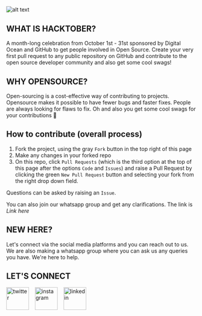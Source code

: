 ##
![alt text](https://i.ibb.co/6PTG0gK/GDSC-SRM-Institute-of-Science-Technology-Ramapuram-Campus-Logo-x1.png)

## WHAT IS HACKTOBER?
A month-long celebration from October 1st - 31st sponsored by Digital Ocean and GitHub to get people involved in Open Source. Create your very first pull request to any public repository on GitHub and contribute to the open source developer community and also get some cool swags!

## WHY OPENSOURCE?
Open-sourcing is a cost-effective way of contributing to projects. Opensource makes it possible to have fewer bugs and faster fixes. People are always looking for flaws to fix. Oh and also you get some cool swags for your contributions 👀

## How to contribute (overall process)

1. Fork the project, using the gray `Fork` button in the top right of this page
2. Make any changes in your forked repo
3. On this repo, click `Pull Requests` (which is the third option at the top of this page after the options `Code` and `Issues`) and raise a Pull Request by clicking the green `New Pull Request` button and selecting your fork from the right drop down field.

Questions can be asked by raising an `Issue`.

You can also join our whatsapp group and get any clarifications. The link is *Link here*
## NEW HERE? 
Let's connect via the social media platforms and you can reach out to us. We are also making a whatsapp group where you can ask us any queries you have. We're here to help.
## LET'S CONNECT
<p align = "left">
<a href="https://twitter.com/dscsrmramapuram" target="_blank"><img align="center" src="https://cdn.jsdelivr.net/npm/simple-icons@3.0.1/icons/twitter.svg" alt="twitter" height="60" width="60" /></a> &nbsp;&nbsp;
<a href="https://www.instagram.com/dscsrm.rmp/" target="_blank"><img align="center" src="https://cdn.jsdelivr.net/npm/simple-icons@3.0.1/icons/instagram.svg" alt="instagram" height="60" width="60" /></a> &nbsp;&nbsp;
<a href="https://www.linkedin.com/in/dsc-srm-ramapuram/" target="_blank"><img align="center" src="https://cdn.jsdelivr.net/npm/simple-icons@3.0.1/icons/linkedin.svg" alt="linkedin" height="60" width="60" /></a> &nbsp;&nbsp;
